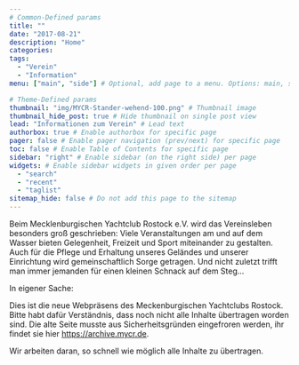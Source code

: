 ```yaml
---
# Common-Defined params
title: ""
date: "2017-08-21"
description: "Home"
categories:
tags:
  - "Verein"
  - "Information"
menu: ["main", "side"] # Optional, add page to a menu. Options: main, side, footer

# Theme-Defined params
thumbnail: "img/MYCR-Stander-wehend-100.png" # Thumbnail image
thumbnail_hide_post: true # Hide thumbnail on single post view
lead: "Informationen zum Verein" # Lead text
authorbox: true # Enable authorbox for specific page
pager: false # Enable pager navigation (prev/next) for specific page
toc: false # Enable Table of Contents for specific page
sidebar: "right" # Enable sidebar (on the right side) per page
widgets: # Enable sidebar widgets in given order per page
  - "search"
  - "recent"
  - "taglist"
sitemap_hide: false # Do not add this page to the sitemap
---
```


Beim Mecklenburgischen Yachtclub Rostock e.V. wird das Vereinsleben besonders groß geschrieben: Viele Veranstaltungen am und auf dem Wasser bieten Gelegenheit, Freizeit und Sport miteinander zu gestalten. Auch für die Pflege und Erhaltung unseres Geländes und unserer Einrichtung wird gemeinschaftlich Sorge getragen. Und nicht zuletzt trifft man immer jemanden für einen kleinen Schnack auf dem Steg...

In eigener Sache:

Dies ist die neue Webpräsens des Meckenburgischen Yachtclubs Rostock. Bitte habt dafür Verständnis, dass noch nicht alle Inhalte übertragen worden sind. Die alte Seite musste aus Sicherheitsgründen eingefroren werden, ihr findet sie hier https://archive.mycr.de.

Wir arbeiten daran, so schnell wie möglich alle Inhalte zu übertragen.

